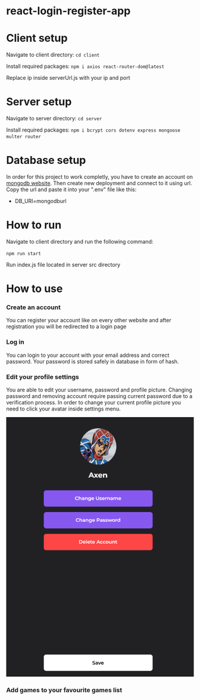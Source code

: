 # react-login-register-app

# Client setup

Navigate to client directory: 
`cd client`

Install required packages:
`npm i axios react-router-dom@latest`

Replace ip inside serverUrl.js with your ip and port

# Server setup

Navigate to server directory:
`cd server`

Install required packages:
`npm i bcrypt cors dotenv express mongoose multer router`

# Database setup
In order for this project to work completly, you have to create an account on [mongodb website](https://www.mongodb.com/). Then create new deployment and connect to it using url.
Copy the url and paste it into your ".env" file like this:
- DB_URI=mongodburl

# How to run

Navigate to client directory and run the following command:

`npm run start`

Run index.js file located in server src directory

# How to use
### Create an account
You can register your account like on every other website and after registration you will be redirected to a login page

### Log in 
You can login to your account with your email address and correct password. 
Your password is stored safely in database in form of hash.

### Edit your profile settings
You are able to edit your username, password and profile picture. Changing password and removing account require passing current password due to a verification process.
In order to change your current profile picture you need to click your avatar inside settings menu.

![](https://github.com/WiktorGruszczynski/react-login-register-app/blob/main/images/settings.png)

### Add games to your favourite games list

